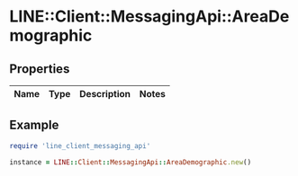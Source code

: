 # LINE::Client::MessagingApi::AreaDemographic

## Properties

| Name | Type | Description | Notes |
| ---- | ---- | ----------- | ----- |

## Example

```ruby
require 'line_client_messaging_api'

instance = LINE::Client::MessagingApi::AreaDemographic.new()
```

